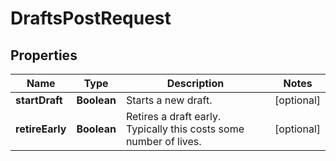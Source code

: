 
# DraftsPostRequest

## Properties
Name | Type | Description | Notes
------------ | ------------- | ------------- | -------------
**startDraft** | **Boolean** | Starts a new draft.  |  [optional]
**retireEarly** | **Boolean** | Retires a draft early. Typically this costs some number of lives.  |  [optional]



